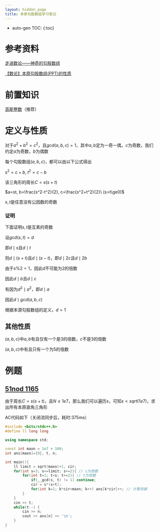 ```yaml
---
layout: hidden_page
title: 本原勾股数组学习笔记
---
```


* auto-gen TOC:
{:toc}
# 参考资料

[走进数论——神奇的勾股数组](https://www.luogu.com.cn/blog/lhc/TheStoryOfPythagoreanTriples)

[【数论】本原勾股数组(PPT)的性质](https://www.cnblogs.com/yhyxy/p/11333686.html)




# 前置知识

[高斯整数](/post/category/数论/高斯整数.html)（推荐）




# 定义与性质

对于$a^2+b^2=c^2$，且$gcd(a,b,c)=1$，其中$a,b$定为一奇一偶，$c$为奇数，我们约定$a$为奇数，$b$为偶数

每个勾股数组$(a, b, c)$，都可以由以下公式得出

$s^2=c+b,\ t^2=c-b$

该三角形的周长$C=s(s+t)$

$a=st, b=\frac{s^2-t^2}{2}, c=\frac{s^2+t^2}{2}\ (s>t\ge0)$

$s,t$是任意没有公因数的奇数

### 证明

下面证明$s,t$是互素的奇数



设$gcd(s, t)=d$

即$d\mid s$且$d\mid t$

则$d\mid (s+t)$且$d\mid (s-t)$，即$d\mid 2c$且$d\mid 2b$

由于$s\%2=1$，因此$d$不可能为2的倍数

因此$d\mid b$且$d\mid c$

有因为$d^2\mid a^2$，即$d\mid a$

因此$d\mid gcd(a,b,c)$



根据本源勾股数组的定义，$d=1$



## 其他性质

$(a,b,c)$中$a,b$有且仅有一个是3的倍数，$c$不是3的倍数

$(a,b,c)$中有且只有一个为5的倍数



# 例题

## [51nod 1165](https://vjudge.net/problem/51Nod-1165)

由于周长$C=s(s+t)$，且$N\le1e7$，那么我们可以遍历$s$，可知$s<sqrt(1e7)$，求出所有本原直角三角形

AC代码如下（关闭流同步后，耗时:375ms）

```c++
#include <bits/stdc++.h>
#define ll long long

using namespace std;

const int maxn = 1e7 + 100;
int ans[maxn]={0}, t, n;

int main(){
    ll limit = sqrt(maxn)+1, cir;
    for(int s=3; s<=limit; s+=2){ // s为奇数
        for(int t=1; t<s; t+=2){ // t为奇数
            if(__gcd(s, t) != 1) continue;
            cir = s*(s+t);
            for(int k=1; k*cir<maxn; k++) ans[k*cir]++; // 计算贡献
        }
    }
    cin >> t;
    while(t--) {
        cin >> n;
        cout << ans[n] << '\n';
    }
}
```




